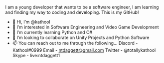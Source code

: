 I am a young developer that wants to be a software engineer, I am learning and finding my way to coding and developing. This is my GitHub!

- 👋 Hi, I’m @kathool
- 👀 I’m interested in Software Engineering and Video Game Development
- 🌱 I’m currently learning Python and C#
- 💞️ I’m looking to collaborate on Unity Projects and Python Software
- 📫 You can reach out to me through the following...
Discord - Kathool#0999
Email - ntdaggett@gmail.com
Twitter - @totallykathool
Skype - live:ntdaggett1
